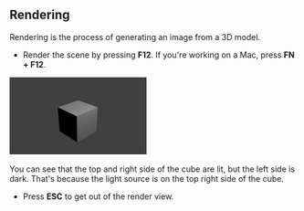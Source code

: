## Rendering

Rendering is the process of generating an image from a 3D model.

+ Render the scene by pressing **F12**. If you're working on a Mac, press **FN + F12**.

![Rendered image](images/render.png)

You can see that the top and right side of the cube are lit, but the left side is dark. That's because the light source is on the top right side of the cube.

+ Press **ESC** to get out of the render view.
